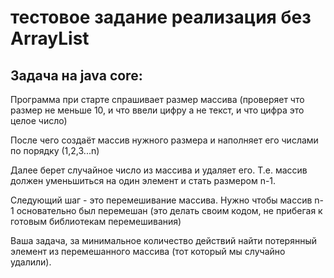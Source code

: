 # тестовое задание реализация без ArrayList
## Задача на java core:
Программа при старте спрашивает размер массива (проверяет что размер не меньше 10, и что ввели цифру а не текст, и что цифра это целое число)

После чего создаёт массив нужного размера и наполняет его числами по порядку (1,2,3...n)

Далее берет случайное число из массива и удаляет его. Т.е. массив должен уменьшиться на один элемент и стать размером n-1.

Следующий шаг - это перемешивание массива. Нужно чтобы массив n-1 основательно был перемешан (это делать своим кодом, не прибегая к готовым библиотекам перемешивания)

Ваша задача, за минимальное количество действий найти потерянный элемент из перемешанного массива (тот который мы случайно удалили).
